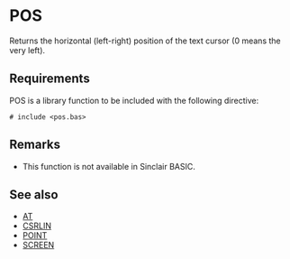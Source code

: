 # POS

Returns the horizontal (left-right) position of the text cursor (0 means the very left).

## Requirements

POS is a library function to be included with the following directive:

```
# include <pos.bas>
```


## Remarks
* This function is not available in Sinclair BASIC.

## See also

* [ AT ](../at.md)
* [ CSRLIN](csrlin.md)
* [ POINT ](point.md)
* [ SCREEN ](screen.md)
